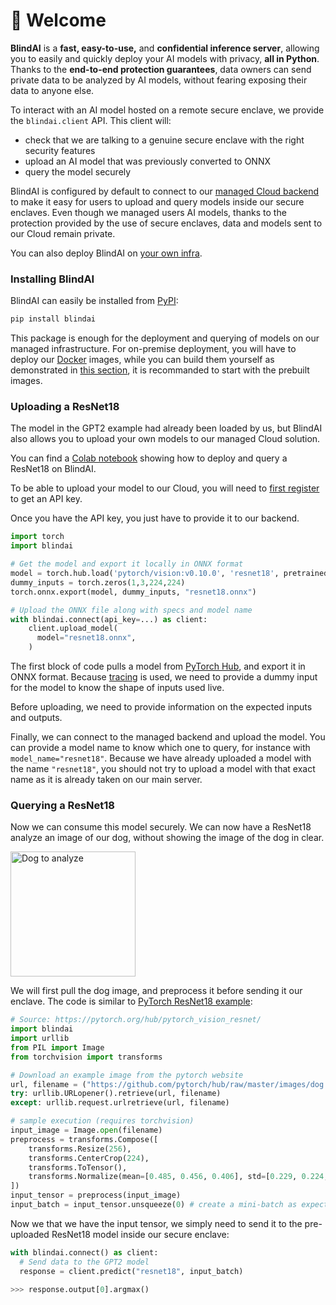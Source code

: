 # 👋 Welcome 

**BlindAI** is a **fast, easy-to-use,** and **confidential inference server**, allowing you to easily and quickly deploy your AI models with privacy, **all in Python**. Thanks to the **end-to-end protection guarantees**, data owners can send private data to be analyzed by AI models, without fearing exposing their data to anyone else.

To interact with an AI model hosted on a remote secure enclave, we provide the `blindai.client` API. This client will:

- check that we are talking to a genuine secure enclave with the right security features
- upload an AI model that was previously converted to ONNX
- query the model securely

BlindAI is configured by default to connect to our [managed Cloud backend](docs/mithril-cloud.md) to make it easy for users to upload and query models inside our secure enclaves. Even though we managed users AI models, thanks to the protection provided by the use of secure enclaves, data and models sent to our Cloud remain private. 

You can also deploy BlindAI on [your own infra](docs/deploy-on-premise.md).

### Installing BlindAI

BlindAI can easily be installed from [PyPI](https://pypi.org/project/blindai/):

```bash
pip install blindai
```

This package is enough for the deployment and querying of models on our managed infrastructure. For on-premise deployment, you will have to deploy our [Docker](https://hub.docker.com/u/mithrilsecuritysas) images, while you can build them yourself as demonstrated in [this section](docs/advanced/build-from-sources/server.md), it is recommanded to start with the prebuilt images.

### Uploading a ResNet18

The model in the GPT2 example had already been loaded by us, but BlindAI also allows you to upload your own models to our managed Cloud solution. 

You can find a [Colab notebook](https://colab.research.google.com/drive/1c8pBM5gN5zL_AT0s4kBZjEGdivWW3hSt?usp=sharing) showing how to deploy and query a ResNet18 on BlindAI.

To be able to upload your model to our Cloud, you will need to [first register](https://cloud.mithrilsecurity.io/) to get an API key.

Once you have the API key, you just have to provide it to our backend. 

```python
import torch
import blindai

# Get the model and export it locally in ONNX format
model = torch.hub.load('pytorch/vision:v0.10.0', 'resnet18', pretrained=True)
dummy_inputs = torch.zeros(1,3,224,224)
torch.onnx.export(model, dummy_inputs, "resnet18.onnx")

# Upload the ONNX file along with specs and model name
with blindai.connect(api_key=...) as client:
    client.upload_model(
      model="resnet18.onnx",
    )
```

The first block of code pulls a model from [PyTorch Hub](https://pytorch.org/hub/), and export it in ONNX format. Because [tracing](https://pytorch.org/tutorials/advanced/super_resolution_with_onnxruntime.html) is used, we need to provide a dummy input for the model to know the shape of inputs used live.

Before uploading, we need to provide information on the expected inputs and outputs.

Finally, we can connect to the managed backend and upload the model. You can provide a model name to know which one to query, for instance with `model_name="resnet18"`. Because we have already uploaded a model with the name `"resnet18"`, you should not try to upload a model with that exact name as it is already taken on our main server.

### Querying a ResNet18

Now we can consume this model securely. We can now have a ResNet18 analyze an image of our dog, without showing the image of the dog in clear. 

<img src="https://github.com/pytorch/hub/raw/master/images/dog.jpg" alt="Dog to analyze" width="200"/>

We will first pull the dog image, and preprocess it before sending it our enclave. The code is similar to [PyTorch ResNet18 example](https://pytorch.org/hub/pytorch_vision_resnet/):

```python
# Source: https://pytorch.org/hub/pytorch_vision_resnet/
import blindai
import urllib
from PIL import Image
from torchvision import transforms

# Download an example image from the pytorch website
url, filename = ("https://github.com/pytorch/hub/raw/master/images/dog.jpg", "dog.jpg")
try: urllib.URLopener().retrieve(url, filename)
except: urllib.request.urlretrieve(url, filename)

# sample execution (requires torchvision)
input_image = Image.open(filename)
preprocess = transforms.Compose([
    transforms.Resize(256),
    transforms.CenterCrop(224),
    transforms.ToTensor(),
    transforms.Normalize(mean=[0.485, 0.456, 0.406], std=[0.229, 0.224, 0.225]),
])
input_tensor = preprocess(input_image)
input_batch = input_tensor.unsqueeze(0) # create a mini-batch as expected by the model
```

Now we that we have the input tensor, we simply need to send it to the pre-uploaded ResNet18 model inside our secure enclave:

```python
with blindai.connect() as client:
  # Send data to the GPT2 model
  response = client.predict("resnet18", input_batch)

>>> response.output[0].argmax()
```

